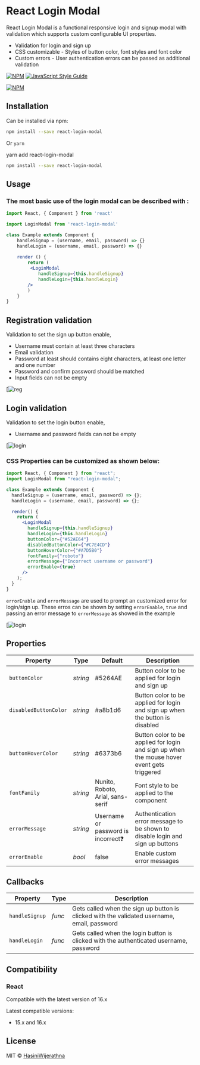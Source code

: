 
# React Login Modal

React Login Modal is a functional responsive login and signup modal with validation which supports custom configurable UI properties.

- Validation for login and sign up 
- CSS customizable - Styles of button color, font styles and font color
- Custom errors - User authentication errors can be passed as additional validation

[![NPM](https://img.shields.io/npm/v/react-markdown-editor.svg)](https://www.npmjs.com/package/react-markdown-editor) [![JavaScript Style Guide](https://img.shields.io/badge/code_style-standard-brightgreen.svg)](https://standardjs.com)

[![NPM](https://nodei.co/npm/react-login-modal.png)](https://nodei.co/npm/react-login-modal/)


## Installation

Can be installed via npm:

```bash
npm install --save react-login-modal
```

Or  `yarn`

yarn add react-login-modal

```bash
npm install --save react-login-modal
```

## Usage

### The most basic use of the login modal can be described with :

```jsx
import React, { Component } from 'react'

import LoginModal from 'react-login-modal'

class Example extends Component {
    handleSignup = (username, email, password) => {}
    handleLogin = (username, email, password) => {}
	
	render () {
        return (
         <LoginModal
		    handleSignup={this.handleSignup}
         	handleLogin={this.handleLogin}
        />
        )
    }
}

```

  
  ## Registration validation

Validation to set the  sign up button enable,

-  Username must contain at least three characters
-  Email validation
- Password at least should contains eight characters, at least one letter and one number
- Password and confirm password should be matched
- Input fields can not be empty


[![reg](https://user-images.githubusercontent.com/20472144/66055625-6972c700-e568-11e9-8f6e-c0887947215c.gif)


  ## Login validation
  
  Validation to set the login button enable,
- Username and password fields can not be empty


[![login](https://user-images.githubusercontent.com/20472144/66046010-733ffe80-e557-11e9-90cf-1bb8df5fa416.gif)


### CSS Properties can be customized as shown below:

```jsx
import React, { Component } from "react";
import LoginModal from "react-login-modal";

class Example extends Component {
  handleSignup = (username, email, password) => {};
  handleLogin = (username, email, password) => {};

  render() {
    return (
      <LoginModal
        handleSignup={this.handleSignup}
        handleLogin={this.handleLogin}
        buttonColor={"#52AE64"}
        disabledButtonColor={"#C7E4CD"}
        buttonHoverColor={"#A7D5B0"}
        fontFamily={"roboto"}
        errorMessage={"Incorrect username or password"}
        errorEnable={true}
      />
    );
  }
}
```

``errorEnable`` and ``errorMessage`` are used to prompt an customized error for login/sign  up.
These erros can be shown by setting ``errorEnable``, ``true`` and passing an error message to ``errorMessage`` as showed in the example

[![login](https://user-images.githubusercontent.com/20472144/66055996-06cdfb00-e569-11e9-9003-2ca0481a4375.png)


## Properties


Property          | Type                  | Default      | Description
---               | ---                   | ---          | ---
`buttonColor`     | *string*              | #5264AE          | Button color to be applied for login and sign up  
`disabledButtonColor`     | *string*              | #a8b1d6        | Button color to be applied for login and sign up  when the button is disabled 
`buttonHoverColor`     | *string*              | #6373b6         | Button color to be applied for login and sign up  when the mouse hover event gets triggered
`fontFamily`     | *string*              | Nunito, Roboto, Arial, sans-serif       | 	Font style to be applied to the component
`errorMessage`     | *string*              | Username or password is incorrect❓       | Authentication error message to be shown to disable login and sign up buttons
`errorEnable`     | *_bool_*              | false           | Enable custom error messages


## Callbacks

Property          | Type       | Description
---               | ---        | ---
`handleSignup`    | *func*     | Gets called when the sign up button is clicked with the validated username, email, password
`handleLogin`     | *func*     | Gets called when the login button is clicked with the authenticated username, password



## Compatibility

### React

Compatible with the latest version of 16.x

Latest compatible versions:
-   15.x and 16.x



## License

MIT © [HasiniWijerathna](https://github.com/HasiniWijerathna)


